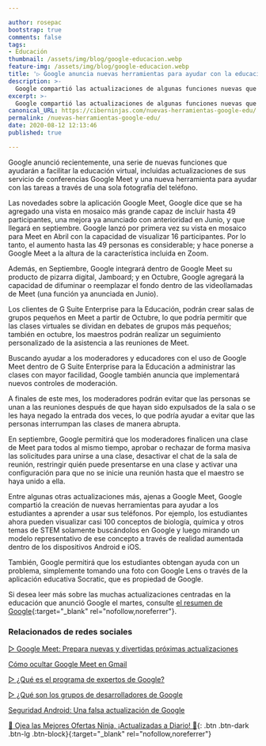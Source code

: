 ```yaml
---

author: rosepac
bootstrap: true
comments: false
tags:
- Educación
thumbnail: /assets/img/blog/google-educacion.webp
feature-img: /assets/img/blog/google-educacion.webp
title: '▷ Google anuncia nuevas herramientas para ayudar con la educación virtual'
description: >-
  Google compartió las actualizaciones de algunas funciones nuevas que llegarán a sus servicios para ayudar a facilitar la educación virtual, incluidas las funciones que llegarán a sus servicio de conferencias Google Meet y una nueva herramienta de ayuda para realizar tareas con solo una fotografía.
excerpt: >-
  Google compartió las actualizaciones de algunas funciones nuevas que llegarán a sus servicios para ayudar a facilitar la educación virtual, incluidas las funciones que llegarán a sus servicio de conferencias Google Meet y una nueva herramienta de ayuda para realizar tareas con solo una fotografía.
canonical_URL: https://ciberninjas.com/nuevas-herramientas-google-edu/
permalink: /nuevas-herramientas-google-edu/
date: 2020-08-12 12:13:46
published: true

---
```


Google anunció recientemente, una serie de nuevas funciones que ayudarán a facilitar la educación virtual, incluidas actualizaciones de sus servicio de conferencias Google Meet y una nueva herramienta para ayudar con las tareas a través de una sola fotografía del teléfono.

Las novedades sobre la aplicación Google Meet, Google dice que se ha agregado una vista en mosaico más grande capaz de incluir hasta 49 participantes, una mejora ya anunciado con anterioridad en Junio, y que llegará en septiembre. Google lanzó por primera vez su vista en mosaico para Meet en Abril con la capacidad de visualizar 16 participantes. Por lo tanto, el aumento hasta las 49 personas es considerable; y hace ponerse a Google Meet a la altura de la característica incluida en Zoom.

Además, en Septiembre, Google integrará dentro de Google Meet su producto de pizarra digital, Jamboard; y en Octubre, Google agregará la capacidad de difuminar o reemplazar el fondo dentro de las videollamadas de Meet (una función ya anunciada en Junio).

Los clientes de G Suite Enterprise para la Educación, podrán crear salas de grupos pequeños en Meet a partir de Octubre, lo que podría permitir que las clases virtuales se dividan en debates de grupos más pequeños; también en octubre, los maestros podrán realizar un seguimiento personalizado de la asistencia a las reuniones de Meet.

Buscando ayudar a los moderadores y educadores con el uso de Google Meet dentro de G Suite Enterprise para la Educación a administrar las clases con mayor facilidad, Google también anuncia que implementará nuevos controles de moderación.

A finales de este mes, los moderadores podrán evitar que las personas se unan a las reuniones después de que hayan sido expulsados ​​de la sala o se les haya negado la entrada dos veces, lo que podría ayudar a evitar que las personas interrumpan las clases de manera abrupta.

En septiembre, Google permitirá que los moderadores finalicen una clase de Meet para todos al mismo tiempo, aprobar o rechazar de forma masiva las solicitudes para unirse a una clase, desactivar el chat de la sala de reunión, restringir quién puede presentarse en una clase y activar una configuración para que no se inicie una reunión hasta que el maestro se haya unido a ella.

Entre algunas otras actualizaciones más, ajenas a Google Meet, Google compartió la creación de nuevas herramientas para ayudar a los estudiantes a aprender a usar sus teléfonos. Por ejemplo, los estudiantes ahora pueden visualizar casi 100 conceptos de biología, química y otros temas de STEM solamente buscándolos en Google y luego mirando un modelo representativo de ese concepto a través de realidad aumentada dentro de los dispositivos Android e iOS.

También, Google permitirá que los estudiantes obtengan ayuda con un problema, simplemente tomando una foto con Google Lens o través de la aplicación educativa Socratic, que es propiedad de Google.

Si desea leer más sobre las muchas actualizaciones centradas en la educación que anunció Google el martes, consulte [el resumen de Google](https://blog.google/outreach-initiatives/education/back-to-school-2020){:target="_blank" rel="nofollow,noreferrer"}.

### **Relacionados de redes sociales**

[▷ Google Meet: Prepara nuevas y divertidas próximas actualizaciones](https://ciberninjas.com/cambios-google-meet/)

[Cómo ocultar Google Meet en Gmail](https://ciberninjas.com/ocultar-google-meet/)

[▷ ¿Qué es el programa de expertos de Google?](https://ciberninjas.com/expertos-google/)

[▷ ¿Qué son los grupos de desarrolladores de Google](https://ciberninjas.com/gdg-grupos-desarrollo-google/)

[Seguridad Android: Una falsa actualización de Google](https://ciberninjas.com/actualizacion-fake-android-peligrosa/)

[🎁 Ojea las Mejores Ofertas Ninja, ¡Actualizadas a Diario! 🛒](https://www.amazon.es/shop/cibercursos){: .btn .btn-dark .btn-lg .btn-block}{:target="_blank" rel="nofollow,noreferrer"}